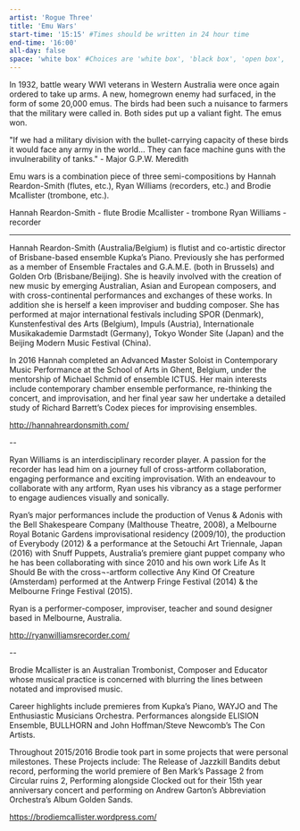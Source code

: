 ```yaml
---
artist: 'Rogue Three'
title: 'Emu Wars'
start-time: '15:15' #Times should be written in 24 hour time
end-time: '16:00'
all-day: false
space: 'white box' #Choices are 'white box', 'black box', 'open box', 'grounds'
---
```

<!-- Description -->
In 1932, battle weary WWI veterans in Western Australia were once again ordered to take up arms. A new, homegrown enemy had surfaced, in the form of some 20,000 emus. The birds had been such a nuisance to farmers that the military were called in. Both sides put up a valiant fight. The emus won.

"If we had a military division with the bullet-carrying capacity of these birds it would face any army in the world... They can face machine guns with the invulnerability of tanks." - Major G.P.W. Meredith

Emu wars is a combination piece of three semi-compositions by Hannah Reardon-Smith (flutes, etc.), Ryan Williams (recorders, etc.) and Brodie Mcallister (trombone, etc.).

<!-- Bio -->

Hannah Reardon-Smith - flute
Brodie Mcallister - trombone
Ryan Williams - recorder

---

Hannah Reardon-Smith (Australia/Belgium) is flutist and co-artistic director of Brisbane-based ensemble Kupka’s Piano. Previously she has performed as a member of Ensemble Fractales and G.A.M.E. (both in Brussels) and Golden Orb (Brisbane/Beijing). She is heavily involved with the creation of new music by emerging Australian, Asian and European composers, and with cross-continental performances and exchanges of these works. In addition she is herself a keen improviser and budding composer. She has performed at major international festivals including SPOR (Denmark), Kunstenfestival des Arts (Belgium), Impuls (Austria), Internationale Musikakademie Darmstadt (Germany), Tokyo Wonder Site (Japan) and the Beijing Modern Music Festival (China).

In 2016 Hannah completed an Advanced Master Soloist in Contemporary Music Performance at the School of Arts in Ghent, Belgium, under the mentorship of Michael Schmid of ensemble ICTUS. Her main interests include contemporary chamber ensemble performance, re-thinking the concert, and improvisation, and her final year saw her undertake a detailed study of Richard Barrett’s Codex pieces for improvising ensembles.

http://hannahreardonsmith.com/

--

Ryan Williams is an interdisciplinary recorder player. A passion for the recorder has lead him on a journey full of cross-artform collaboration, engaging performance and exciting improvisation. With an endeavour to collaborate with any artform, Ryan uses his vibrancy as a stage performer to engage audiences visually and sonically.

Ryan’s major performances include the production of Venus & Adonis with the Bell Shakespeare Company (Malthouse Theatre, 2008), a Melbourne Royal Botanic Gardens improvisational residency (2009/10), the production of Everybody (2012) & a performance at the Setouchi Art Triennale, Japan (2016) with Snuff Puppets, Australia’s premiere giant puppet company who he has been collaborating with since 2010 and his own work Life As It Should Be with the cross¬-artform collective Any Kind Of Creature (Amsterdam) performed at the Antwerp Fringe Festival (2014) & the Melbourne Fringe Festival (2015).

Ryan is a performer-composer, improviser, teacher and sound designer based in Melbourne, Australia.

http://ryanwilliamsrecorder.com/

--

Brodie Mcallister is an Australian Trombonist, Composer and Educator whose musical practice is concerned with blurring the lines between notated and improvised music.

Career highlights include premieres from Kupka’s Piano, WAYJO  and The Enthusiastic Musicians Orchestra. Performances alongside ELISION Ensemble, BULLHORN and John Hoffman/Steve Newcomb’s The Con Artists.

Throughout 2015/2016 Brodie took part in some projects that were personal milestones. These Projects include: The Release of Jazzkill Bandits debut record, performing the world premiere of Ben Mark’s Passage 2 from Circular ruins 2, Performing alongside Clocked out for their 15th year anniversary concert and  performing on Andrew Garton’s Abbreviation Orchestra’s Album Golden Sands.

https://brodiemcallister.wordpress.com/
